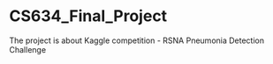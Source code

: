 # CS634_Final_Project
The project is about Kaggle competition - RSNA Pneumonia Detection Challenge 
